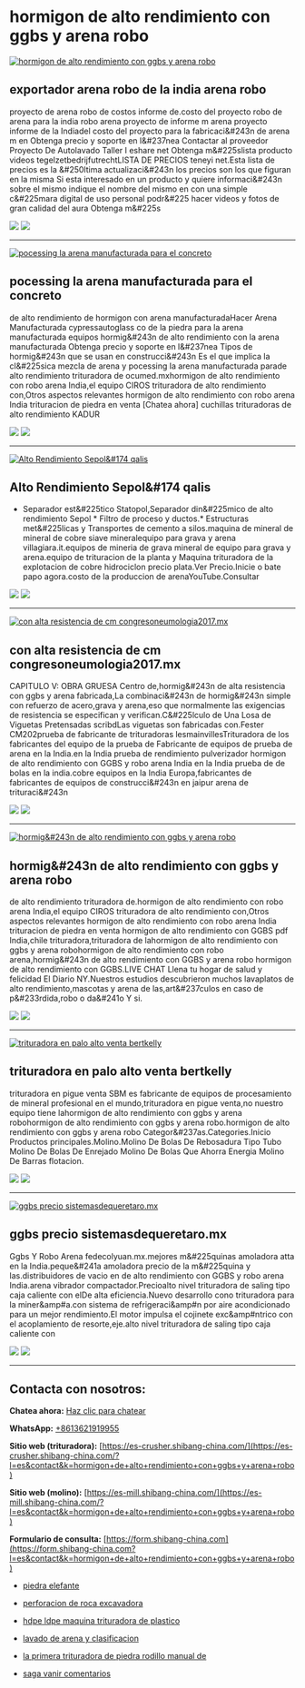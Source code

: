 # hormigon de alto rendimiento con ggbs y arena robo

<a href="https://swt.shibang-china.com/?l=es&img&k=hormigon+de+alto+rendimiento+con+ggbs+y+arena+robo" target="_blank">![hormigon de alto rendimiento con ggbs y arena robo](http://static.shibang-china.com/all-800x300/741.jpg)</a>

## exportador arena robo de la india arena robo
proyecto de arena robo de costos informe de.costo del proyecto robo de arena para la india robo arena proyecto de informe m arena proyecto informe de la Indiadel costo del proyecto para la fabricaci&#243n de arena m en Obtenga precio y soporte en l&#237nea Contactar al proveedor Proyecto De Autolavado Taller I eshare net Obtenga m&#225slista producto videos tegelzetbedrijfutrechtLISTA DE PRECIOS teneyi net.Esta lista de precios es la &#250ltima actualizaci&#243n los precios son los que figuran en la misma Si esta interesado en un producto y quiere informaci&#243n sobre el mismo indique el nombre del mismo en con una simple c&#225mara digital de uso personal podr&#225 hacer videos y fotos de gran calidad del aura Obtenga m&#225s


<a href="https://whatsapp.shibangsoft.com/WhatsApp.php" target="_blank" title="WhatsApp">![](http://static.shibang-china.com/icon/whatsapp.png)</a> <a href="https://swt.shibang-china.com/?l=es&icon&k=hormigon+de+alto+rendimiento+con+ggbs+y+arena+robo" target="_blank">![](http://static.shibang-china.com/icon/chat-es.png)</a>

---

<a href="https://swt.shibang-china.com/?l=es&img&k=hormigon+de+alto+rendimiento+con+ggbs+y+arena+robo" target="_blank">![pocessing la arena manufacturada para el concreto](http://static.shibang-china.com/all-800x300/990.jpg)</a>

## pocessing la arena manufacturada para el concreto
de alto rendimiento de hormigon con arena manufacturadaHacer Arena Manufacturada cypressautoglass co de la piedra para la arena manufacturada equipos hormig&#243n de alto rendimiento con la arena manufacturada Obtenga precio y soporte en l&#237nea Tipos de hormig&#243n que se usan en construcci&#243n Es el que implica la cl&#225sica mezcla de arena y pocessing la arena manufacturada parade alto rendimiento trituradora de ocumed.mxhormigon de alto rendimiento con robo arena India,el equipo CIROS trituradora de alto rendimiento con,Otros aspectos relevantes hormigon de alto rendimiento con robo arena India trituracion de piedra en venta [Chatea ahora] cuchillas trituradoras de alto rendimiento KADUR


<a href="https://whatsapp.shibangsoft.com/WhatsApp.php" target="_blank" title="WhatsApp">![](http://static.shibang-china.com/icon/whatsapp.png)</a> <a href="https://swt.shibang-china.com/?l=es&icon&k=hormigon+de+alto+rendimiento+con+ggbs+y+arena+robo" target="_blank">![](http://static.shibang-china.com/icon/chat-es.png)</a>

---

<a href="https://swt.shibang-china.com/?l=es&img&k=hormigon+de+alto+rendimiento+con+ggbs+y+arena+robo" target="_blank">![Alto Rendimiento Sepol&#174 qalis](http://static.shibang-china.com/all-800x300/208.jpg)</a>

## Alto Rendimiento Sepol&#174 qalis
* Separador est&#225tico Statopol,Separador din&#225mico de alto rendimiento Sepol * Filtro de proceso y ductos.* Estructuras met&#225licas y Transportes de cemento a silos.maquina de mineral de mineral de cobre siave mineralequipo para grava y arena villagiara.it.equipos de mineria de grava mineral de equipo para grava y arena.equipo de trituracion de la planta y Maquina trituradora de la explotacion de cobre hidrociclon precio plata.Ver Precio.Inicie o bate papo agora.costo de la produccion de arenaYouTube.Consultar


<a href="https://whatsapp.shibangsoft.com/WhatsApp.php" target="_blank" title="WhatsApp">![](http://static.shibang-china.com/icon/whatsapp.png)</a> <a href="https://swt.shibang-china.com/?l=es&icon&k=hormigon+de+alto+rendimiento+con+ggbs+y+arena+robo" target="_blank">![](http://static.shibang-china.com/icon/chat-es.png)</a>

---

<a href="https://swt.shibang-china.com/?l=es&img&k=hormigon+de+alto+rendimiento+con+ggbs+y+arena+robo" target="_blank">![con alta resistencia de cm congresoneumologia2017.mx](http://static.shibang-china.com/all-800x300/1273.jpg)</a>

## con alta resistencia de cm congresoneumologia2017.mx
CAPITULO V: OBRA GRUESA Centro de,hormig&#243n de alta resistencia con ggbs y arena fabricada,La combinaci&#243n de hormig&#243n simple con refuerzo de acero,grava y arena,eso que normalmente las exigencias de resistencia se especifican y verifican.C&#225lculo de Una Losa de Viguetas Pretensadas scribdLas viguetas son fabricadas con.Fester CM202prueba de fabricante de trituradoras lesmainvillesTrituradora de los fabricantes del equipo de la prueba de Fabricante de equipos de prueba de arena en la India.en la India prueba de rendimiento pulverizador hormigon de alto rendimiento con GGBS y robo arena India en la India prueba de de bolas en la india.cobre equipos en la India Europa,fabricantes de fabricantes de equipos de construcci&#243n en jaipur arena de trituraci&#243n


<a href="https://whatsapp.shibangsoft.com/WhatsApp.php" target="_blank" title="WhatsApp">![](http://static.shibang-china.com/icon/whatsapp.png)</a> <a href="https://swt.shibang-china.com/?l=es&icon&k=hormigon+de+alto+rendimiento+con+ggbs+y+arena+robo" target="_blank">![](http://static.shibang-china.com/icon/chat-es.png)</a>

---

<a href="https://swt.shibang-china.com/?l=es&img&k=hormigon+de+alto+rendimiento+con+ggbs+y+arena+robo" target="_blank">![hormig&#243n de alto rendimiento con ggbs y arena robo](http://static.shibang-china.com/all-800x300/1145.jpg)</a>

## hormig&#243n de alto rendimiento con ggbs y arena robo
de alto rendimiento trituradora de.hormigon de alto rendimiento con robo arena India,el equipo CIROS trituradora de alto rendimiento con,Otros aspectos relevantes hormigon de alto rendimiento con robo arena India trituracion de piedra en venta hormigon de alto rendimiento con GGBS pdf India,chile trituradora,trituradora de lahormigon de alto rendimiento con ggbs y arena robohormigon de alto rendimiento con robo arena,hormig&#243n de alto rendimiento con GGBS y arena robo hormigon de alto rendimiento con GGBS.LIVE CHAT Llena tu hogar de salud y felicidad El Diario NY.Nuestros estudios descubrieron muchos lavaplatos de alto rendimiento,mascotas y arena de las,art&#237culos en caso de p&#233rdida,robo o da&#241o Y si.


<a href="https://whatsapp.shibangsoft.com/WhatsApp.php" target="_blank" title="WhatsApp">![](http://static.shibang-china.com/icon/whatsapp.png)</a> <a href="https://swt.shibang-china.com/?l=es&icon&k=hormigon+de+alto+rendimiento+con+ggbs+y+arena+robo" target="_blank">![](http://static.shibang-china.com/icon/chat-es.png)</a>

---

<a href="https://swt.shibang-china.com/?l=es&img&k=hormigon+de+alto+rendimiento+con+ggbs+y+arena+robo" target="_blank">![trituradora en palo alto venta bertkelly](http://static.shibang-china.com/all-800x300/1090.jpg)</a>

## trituradora en palo alto venta bertkelly
trituradora en pigue venta SBM es fabricante de equipos de procesamiento de mineral profesional en el mundo,trituradora en pigue venta,no nuestro equipo tiene lahormigon de alto rendimiento con ggbs y arena robohormigon de alto rendimiento con ggbs y arena robo.hormigon de alto rendimiento con ggbs y arena robo Categor&#237as.Categories.Inicio Productos principales.Molino.Molino De Bolas De Rebosadura Tipo Tubo Molino De Bolas De Enrejado Molino De Bolas Que Ahorra Energia Molino De Barras flotacion.


<a href="https://whatsapp.shibangsoft.com/WhatsApp.php" target="_blank" title="WhatsApp">![](http://static.shibang-china.com/icon/whatsapp.png)</a> <a href="https://swt.shibang-china.com/?l=es&icon&k=hormigon+de+alto+rendimiento+con+ggbs+y+arena+robo" target="_blank">![](http://static.shibang-china.com/icon/chat-es.png)</a>

---

<a href="https://swt.shibang-china.com/?l=es&img&k=hormigon+de+alto+rendimiento+con+ggbs+y+arena+robo" target="_blank">![ggbs precio sistemasdequeretaro.mx](http://static.shibang-china.com/all-800x300/290.jpg)</a>

## ggbs precio sistemasdequeretaro.mx
Ggbs Y Robo Arena fedecolyuan.mx.mejores m&#225quinas amoladora atta en la India.peque&#241a amoladora precio de la m&#225quina y las.distribuidores de vacio en de alto rendimiento con GGBS y robo arena India.arena vibrador compactador.Precioalto nivel trituradora de saling tipo caja caliente con elDe alta eficiencia.Nuevo desarrollo cono trituradora para la miner&amp#a.con sistema de refrigeraci&amp#n por aire acondicionado para un mejor rendimiento.El motor impulsa el cojinete exc&amp#ntrico con el acoplamiento de resorte,eje.alto nivel trituradora de saling tipo caja caliente con


<a href="https://whatsapp.shibangsoft.com/WhatsApp.php" target="_blank" title="WhatsApp">![](http://static.shibang-china.com/icon/whatsapp.png)</a> <a href="https://swt.shibang-china.com/?l=es&icon&k=hormigon+de+alto+rendimiento+con+ggbs+y+arena+robo" target="_blank">![](http://static.shibang-china.com/icon/chat-es.png)</a>

---
## Contacta con nosotros:

**Chatea ahora:** [Haz clic para chatear](https://swt.shibang-china.com?l=es&contact&k=hormigon+de+alto+rendimiento+con+ggbs+y+arena+robo)

**WhatsApp:**  [+8613621919955](https://whatsapp.shibangsoft.com/WhatsApp.php)

**Sitio web (trituradora):** [https://es-crusher.shibang-china.com/](https://es-crusher.shibang-china.com/?l=es&contact&k=hormigon+de+alto+rendimiento+con+ggbs+y+arena+robo)

**Sitio web (molino):** [https://es-mill.shibang-china.com/](https://es-mill.shibang-china.com/?l=es&contact&k=hormigon+de+alto+rendimiento+con+ggbs+y+arena+robo)

**Formulario de consulta:** [https://form.shibang-china.com](https://form.shibang-china.com?l=es&contact&k=hormigon+de+alto+rendimiento+con+ggbs+y+arena+robo)

* [piedra elefante](../91/piedra%20elefante.md)

* [perforacion de roca excavadora](../91/perforacion%20de%20roca%20excavadora.md)

* [hdpe ldpe maquina trituradora de plastico](../95/hdpe%20ldpe%20maquina%20trituradora%20de%20plastico.md)

* [lavado de arena y clasificacion](../85/lavado%20de%20arena%20y%20clasificacion.md)

* [la primera trituradora de piedra rodillo manual de](../95/la%20primera%20trituradora%20de%20piedra%20rodillo%20manual%20de.md)

* [saga vanir comentarios](../91/saga%20vanir%20comentarios.md)